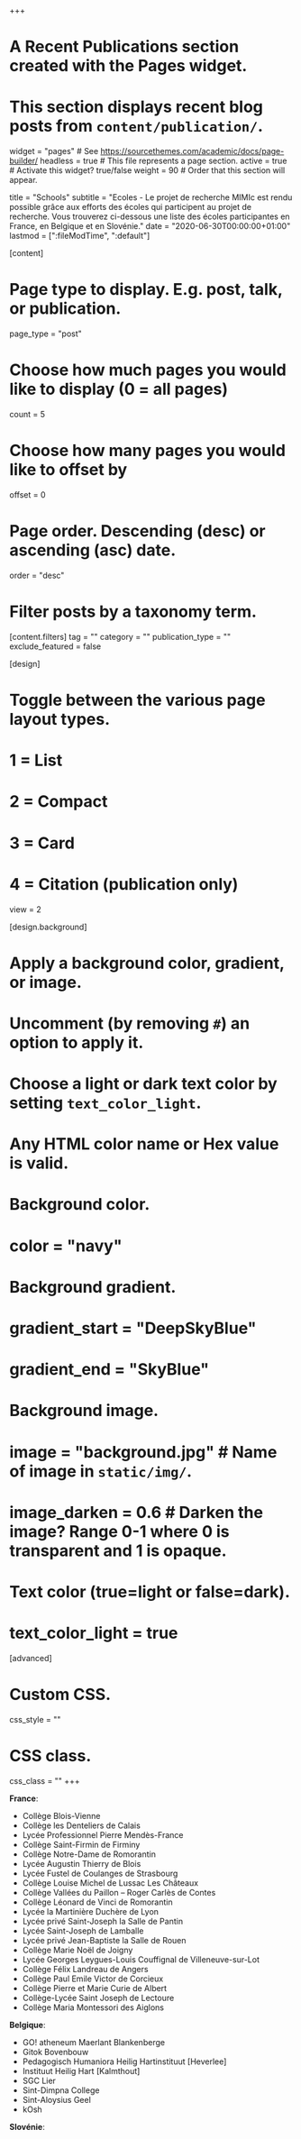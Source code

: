 +++
# A Recent Publications section created with the Pages widget.
# This section displays recent blog posts from `content/publication/`.

widget = "pages"  # See https://sourcethemes.com/academic/docs/page-builder/
headless = true  # This file represents a page section.
active = true  # Activate this widget? true/false
weight = 90  # Order that this section will appear.

title = "Schools"
subtitle = "Ecoles - Le projet de recherche MIMIc est rendu possible grâce aux efforts des écoles qui participent au projet de recherche. Vous trouverez ci-dessous une liste des écoles participantes en France, en Belgique et en Slovénie."
date = "2020-06-30T00:00:00+01:00"
lastmod = [":fileModTime", ":default"]

[content]
  # Page type to display. E.g. post, talk, or publication.
  page_type = "post"
  
  # Choose how much pages you would like to display (0 = all pages)
  count = 5
  
  # Choose how many pages you would like to offset by
  offset = 0

  # Page order. Descending (desc) or ascending (asc) date.
  order = "desc"

  # Filter posts by a taxonomy term.
  [content.filters]
    tag = ""
    category = ""
    publication_type = ""
    exclude_featured = false
  
[design]
  # Toggle between the various page layout types.
  #   1 = List
  #   2 = Compact
  #   3 = Card
  #   4 = Citation (publication only)
  view = 2
  
[design.background]
  # Apply a background color, gradient, or image.
  #   Uncomment (by removing `#`) an option to apply it.
  #   Choose a light or dark text color by setting `text_color_light`.
  #   Any HTML color name or Hex value is valid.
    
  # Background color.
  # color = "navy"
  
  # Background gradient.
  # gradient_start = "DeepSkyBlue"
  # gradient_end = "SkyBlue"
  
  # Background image.
  # image = "background.jpg"  # Name of image in `static/img/`.
  # image_darken = 0.6  # Darken the image? Range 0-1 where 0 is transparent and 1 is opaque.

  # Text color (true=light or false=dark).
  # text_color_light = true  
  
[advanced]
 # Custom CSS. 
 css_style = ""
 
 # CSS class.
 css_class = ""
+++

**France**:
- Collège Blois-Vienne
- Collège les Denteliers de Calais
- Lycée Professionnel Pierre Mendès-France
- Collège Saint-Firmin de Firminy
- Collège Notre-Dame de Romorantin
- Lycée Augustin Thierry de Blois
- Lycée Fustel de Coulanges de Strasbourg
- Collège Louise Michel de Lussac Les Châteaux
- Collège Vallées du Paillon – Roger Carlès de Contes
- Collège Léonard de Vinci de Romorantin
- Lycée la Martinière Duchère de Lyon
- Lycée privé Saint-Joseph la Salle de Pantin
- Lycée Saint-Joseph de Lamballe
- Lycée privé Jean-Baptiste la Salle de Rouen
- Collège Marie Noël de Joigny
- Lycée Georges Leygues-Louis Couffignal de Villeneuve-sur-Lot
- Collège Félix Landreau de Angers
- Collège Paul Emile Victor de Corcieux
- Collège Pierre et Marie Curie de Albert
- Collège-Lycée Saint Joseph de Lectoure
- Collège Maria Montessori des Aiglons

**Belgique**:
- GO! atheneum Maerlant Blankenberge
- Gitok Bovenbouw
- Pedagogisch Humaniora Heilig Hartinstituut [Heverlee]
- Instituut Heilig Hart [Kalmthout]
- SGC Lier
- Sint-Dimpna College
- Sint-Aloysius Geel
- kOsh

**Slovénie**: